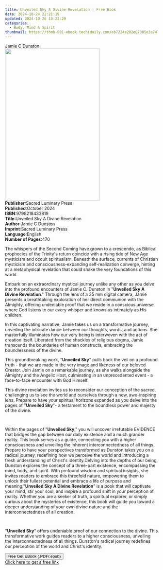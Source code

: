```yaml
---
title: Unveiled Sky A Divine Revelation | Free Book
date: 2024-10-24 22:21:19
updated: 2024-10-26 10:23:29
categories:
  - Body, Mind & Spirit
thumbnail: https://thmb-001-ebook.techidaily.com/eb7224e202e07385e3e747c8f3ff2f1396b90b03ccb105fd39a44e41d3005949.jpg
---
```

<main id="book-container">
  <div class="flex flex-col">
    <div class="book-brief flex-1 py-6 px-4 sm:p-6 md:py-10 md:px-8">
      <!-- brief-->
      <div class="book-brief-main">Jamie C Dunston</div>
    </div>
    <div
      class="book-meta-info flex-1 grid gap-4 col-start-1 col-end-3 row-start-1 sm:mb-6 sm:grid-cols-4 lg:gap-6 lg:col-start-2 lg:row-end-6 lg:row-span-6 lg:mb-0"
    >
      <div
        class="book-meta-info-left place-content-center mt-4 p-4 text-sm leading-6 col-start-2 col-span-2 dark:text-slate-400"
      >
        <img
          class="w-full h-500 object-cover rounded-lg sm:h-255 sm:col-span-2 lg:col-span-full"
          src="https://img-001-ebook.techidaily.com/0c07a97e335fce7e33b464ff2a15bdfad3fd05466bdbc6e9ce6ab8de066a53a2.jpg"
          alt=""
          width="312"
          height="500"
        />
      </div>
      <div
        class="book-meta-info-right mt-2 col-start-1 row-start-2 col-span-3 self-center"
      >
        <!-- meta data  -->
        <div class="flex flex-col px-4 md:px-8">
          <div class="flex-1">
            <strong>Publisher</strong>:<span class="px-2"
              >Sacred Luminary Press</span
            >
          </div>
          <div class="flex-1">
            <strong>Published</strong>:<span class="px-2">October 2024</span>
          </div>
          <div class="flex-1">
            <strong>ISBN</strong>:<span class="px-2">9798218433819</span>
          </div>
          <div class="flex-1">
            <strong>Title</strong>:<span class="px-2"
              >Unveiled Sky A Divine Revelation</span
            >
          </div>
          <div class="flex-1">
            <strong>Author</strong>:<span class="px-2">Jamie C Dunston</span>
          </div>
          <div class="flex-1">
            <strong>Imprint</strong>:<span class="px-2"
              >Sacred Luminary Press</span
            >
          </div>
          <div class="flex-1">
            <strong>Language</strong>:<span class="px-2">English</span>
          </div>
          <div class="flex-1">
            <strong>Number of Pages</strong>:<span class="px-2">470</span>
          </div>
        </div>
      </div>
    </div>
    <div class="book-description flex-1 py-6 px-4 sm:p-6 md:py-10 md:px-8">
      <div class="book-description-main">
        <div accordion-content="" id="description">
          <p>
            The whispers of the Second Coming have grown to a crescendo, as
            Biblical prophecies of the Trinity's return coincide with a rising
            tide of New Age mysticism and occult spiritualism. Beneath the
            surface, currents of Christian mysticism and consciousness-expanding
            self-realization converge, hinting at a metaphysical revelation that
            could shake the very foundations of this world.
          </p>
          <p></p>
          <p>
            Embark on an extraordinary mystical journey unlike any other as you
            delve into the profound encounters of Jamie C. Dunston in "<strong
              >Unveiled Sky A Divine Revelation</strong
            >." Through the lens of a 35 mm digital camera, Jamie presents a
            breathtaking exploration of her direct communion with the Almighty,
            offering undeniable proof that we reside in a conscious universe
            where God listens to our every whisper and knows us intimately as
            His children.
          </p>
          <p></p>
          <p>
            In this captivating narrative, Jamie takes us on a transformative
            journey, unveiling the intricate dance between our thoughts, words,
            and actions. She masterfully illuminates how our very being is
            interwoven with the act of creation itself. Liberated from the
            shackles of religious dogma, Jamie transcends the boundaries of
            human constructs, embracing the boundlessness of the divine.
          </p>
          <p></p>
          <p>
            This groundbreaking work, "<strong>Unveiled Sky</strong>" pulls back
            the veil on a profound truth - that we are made in the very image
            and likeness of our beloved Creator. Join Jamie on a remarkable
            journey, as she walks alongside the Almighty and the Angelic Host,
            culminating in an unprecedented event - a face-to-face encounter
            with God Himself.
          </p>
          <p></p>
          <p>
            This divine revelation invites us to reconsider our conception of
            the sacred, challenging us to see the world and ourselves through a
            new, awe-inspiring lens. Prepare to have your spiritual horizons
            expanded as you delve into the pages of "<strong
              >Unveiled Sky</strong
            >"- a testament to the boundless power and majesty of the divine.
          </p>
          <p>​​​​​​​</p>
          <span contenteditable="false" class="ql-ui"></span>Within the pages of
          "<strong>Unveiled Sky</strong>," you will uncover irrefutable EVIDENCE
          that bridges the gap between our daily existence and a much grander
          reality. This book serves as a guide, connecting you with a higher
          consciousness and unveiling the inherent interconnectedness of all
          things. Prepare to have your perspectives transformed as Dunston takes
          you on a radical journey, redefining how we perceive the world and
          introducing a fresh understanding of Christ's identity.<span
            contenteditable="false"
            class="ql-ui"
          ></span
          >Delving into the depths of our being, Dunston explores the concept of
          a three-part existence, encompassing the mind, body, and spirit. With
          profound wisdom and spiritual insights, she invites readers to embrace
          this threefold nature, empowering them to unlock their fullest
          potential and embrace a life of purpose and meaning.<span
            contenteditable="false"
            class="ql-ui"
          ></span
          >"<strong>Unveiled Sky A Divine Revelation</strong>" is a book that
          will captivate your mind, stir your soul, and inspire a profound shift
          in your perception of reality. Whether you are a seeker of truth, a
          spiritual explorer, or simply curious about the mysteries of
          existence, this book will guide you toward a deeper understanding of
          your own divine nature and the interconnectedness of all creation.
          <p><br /></p>
          <p>
            "<strong>Unveiled Sky</strong>" offers undeniable proof of our
            connection to the divine. This transformative work guides readers to
            a higher consciousness, unveiling the interconnectedness of all
            things. Dunston's radical journey redefines our perception of the
            world and Christ's identity.
          </p>
        </div>
        <div class="accordion-fader"></div>
      </div>
    </div>
    <div class="book-excerpts flex-1 py-6 px-4 sm:p-6 md:py-10 md:px-8"></div>
    <div
      class="book-about-author flex-1 py-6 px-4 sm:p-6 md:py-10 md:px-8"
    ></div>
    <div class="book-free-get flex-1 py-6 px-4 sm:p-6 md:py-10 md:px-8">
      <button
        id="btn-free-get"
        class="bg-blue-500 hover:bg-blue-700 text-white font-bold py-2 px-4 rounded"
      >
        Free Get EBook (.PDF/.epub)
      </button>
      <div id="countdown-display" class="px-2 text-lg mt-2"></div>
      <a
        id="free-link"
        class="hidden bg-blue-500 hover:bg-blue-700 text-white font-bold py-2 px-4 rounded"
        href="https://www.ebooks.com/en-us/book/211461928/unveiled-sky-a-divine-revelation/jamie-c-dunston/"
        target="_blank"
        >Click here to get a free link</a
      >
    </div>
    <script>
      let countdownTime = 0;
      let countdownInterval = null;
      document
        .getElementById('btn-free-get')
        .addEventListener('click', startCountdown);
      function startCountdown() {
        countdownTime = new Date().getTime() + 60000 * 3;
        countdownInterval = setInterval(updateCountdown, 1000);
        document.getElementById('btn-free-get').disabled = true;
        document
          .getElementById('btn-free-get')
          .classList.add('bg-gray-500', 'cursor-not-allowed');
      }
      function updateCountdown() {
        let currentTime = new Date().getTime();
        let timeLeft = countdownTime - currentTime;
        let secondsLeft = Math.floor(timeLeft / 1000);
        document.getElementById('countdown-display').innerHTML =
          `Remaining time: ${secondsLeft} seconds.`;
        if (secondsLeft <= 0) {
          clearInterval(countdownInterval);
          document.getElementById('btn-free-get').classList.add('hidden');
          document.getElementById('free-link').classList.remove('hidden');
          document.getElementById('countdown-display').innerHTML = '';
        }
      }
    </script>
  </div>
</main>
